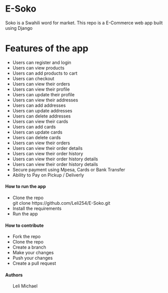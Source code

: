 # E-Soko
Soko is a Swahili word for market. This repo is a E-Commerce web app built using Django 

# Features of the app
<ul>
<li>Users can register and login</li>
<li>Users can view products</li>
<li>Users can add products to cart</li>
<li>Users can checkout</li>
<li>Users can view their orders</li>
<li>Users can view their profile</li>
<li>Users can update their profile</li>
<li>Users can view their addresses</li>
<li>Users can add addresses</li>
<li>Users can update addresses</li>
<li>Users can delete addresses</li>
<li>Users can view their cards</li>
<li>Users can add cards</li>
<li>Users can update cards</li>
<li>Users can delete cards</li>
<li>Users can view their orders</li>
<li>Users can view their order details</li>
<li>Users can view their order history</li>
<li>Users can view their order history details</li>
<li>Users can view their order history details</li>
<li>Secure payment using Mpesa, Cards or Bank Transfer</li>
<li>Ability to Pay on Pickup / Deliverly</li>
</ul>

<h4>How to run the app</h4>
<ul>
<li>Clone the repo</li>
git clone https://github.com/Leli254/E-Soko.git
<li>Install the requirements</li>
<li>Run the app</li>
</ul>

<h4>How to contribute</h4>
<ul>
<li>Fork the repo</li>
<li>Clone the repo</li>
<li>Create a branch</li>
<li>Make your changes</li>
<li>Push your changes</li>
<li>Create a pull request</li>
</ul>

<h4>Authors</h4>
<ul>Leli Michael</ul>
